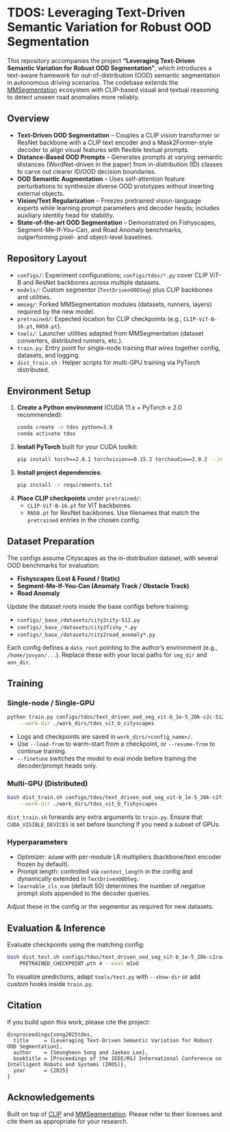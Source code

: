 # TDOS: Leveraging Text-Driven Semantic Variation for Robust OOD Segmentation

This repository accompanies the project **“Leveraging Text-Driven Semantic Variation for Robust OOD Segmentation”**, which introduces a text-aware framework for out-of-distribution (OOD) semantic segmentation in autonomous driving scenarios. The codebase extends the [MMSegmentation](https://github.com/open-mmlab/mmsegmentation) ecosystem with CLIP-based visual and textual reasoning to detect unseen road anomalies more reliably.

## Overview

- **Text-Driven OOD Segmentation** – Couples a CLIP vision transformer or ResNet backbone with a CLIP text encoder and a Mask2Former-style decoder to align visual features with flexible textual prompts.
- **Distance-Based OOD Prompts** – Generates prompts at varying semantic distances (WordNet-driven in the paper) from in-distribution (ID) classes to carve out clearer ID/OOD decision boundaries.
- **OOD Semantic Augmentation** – Uses self-attention feature perturbations to synthesize diverse OOD prototypes without inserting external objects.
- **Vision/Text Regularization** – Freezes pretrained vision-language experts while learning prompt parameters and decoder heads; includes auxiliary identity head for stability.
- **State-of-the-art OOD Segmentation** – Demonstrated on Fishyscapes, Segment-Me-If-You-Can, and Road Anomaly benchmarks, outperforming pixel- and object-level baselines.


## Repository Layout

- `configs/`: Experiment configurations; `configs/tdos/*.py` cover CLIP ViT-B and ResNet backbones across multiple datasets.
- `models/`: Custom segmentor (`TextDrivenOODSeg`) plus CLIP backbones and utilities.
- `mmseg/`: Forked MMSegmentation modules (datasets, runners, layers) required by the new model.
- `pretrained/`: Expected location for CLIP checkpoints (e.g., `CLIP-ViT-B-16.pt`, `RN50.pt`).
- `tools/`: Launcher utilities adapted from MMSegmentation (dataset converters, distributed runners, etc.).
- `train.py`: Entry point for single-node training that wires together config, datasets, and logging.
- `dist_train.sh` : Helper scripts for multi-GPU training via PyTorch distributed.


## Environment Setup

1. **Create a Python environment** (CUDA 11.x + PyTorch ≥ 2.0 recommended):
   ```bash
   conda create -n tdos python=3.9
   conda activate tdos
   ```
2. **Install PyTorch** built for your CUDA toolkit:
   ```bash
   pip install torch==2.0.1 torchvision==0.15.2 torchaudio==2.0.2 --index-url https://download.pytorch.org/whl/cu118
   ```
3. **Install project dependencies**:
   ```bash
   pip install -r requirements.txt
   ```
4. **Place CLIP checkpoints** under `pretrained/`:
   - `CLIP-ViT-B-16.pt` for ViT backbones.
   - `RN50.pt` for ResNet backbones.
   Use filenames that match the `pretrained` entries in the chosen config.

## Dataset Preparation

The configs assume Cityscapes as the in-distribution dataset, with several OOD benchmarks for evaluation:

- **Fishyscapes (Lost & Found / Static)**  
- **Segment-Me-If-You-Can (Anomaly Track / Obstacle Track)**  
- **Road Anomaly**  

Update the dataset roots inside the base configs before training:

- `configs/_base_/datasets/city2city-512.py`
- `configs/_base_/datasets/city2fishy_*.py`
- `configs/_base_/datasets/city2road_anomaly*.py`

Each config defines a `data_root` pointing to the author’s environment (e.g., `/home/jovyan/...`). Replace these with your local paths for `img_dir` and `ann_dir`.

## Training

### Single-node / Single-GPU

```bash
python train.py configs/tdos/text_driven_ood_seg_vit-b_1e-5_20k-c2c-512.py \
    --work-dir ./work_dirs/tdos_vit_b_cityscapes
```

- Logs and checkpoints are saved in `work_dirs/<config_name>/`.
- Use `--load-from` to warm-start from a checkpoint, or `--resume-from` to continue training.
- `--finetune` switches the model to eval mode before training the decoder/prompt heads only.

### Multi-GPU (Distributed)

```bash
bash dist_train.sh configs/tdos/text_driven_ood_seg_vit-b_1e-5_20k-c2fishy_LnF-512.py 4 \
    --work-dir ./work_dirs/tdos_vit_b_fishyscapes
```

`dist_train.sh` forwards any extra arguments to `train.py`. Ensure that `CUDA_VISIBLE_DEVICES` is set before launching if you need a subset of GPUs.

### Hyperparameters

- Optimizer: `AdamW` with per-module LR multipliers (backbone/text encoder frozen by default).
- Prompt length: controlled via `context_length` in the config and dynamically extended in `TextDrivenOODSeg`.
- `learnable_cls_num` (default 50) determines the number of negative prompt slots appended to the decoder queries.

Adjust these in the config or the segmentor as required for new datasets.

## Evaluation & Inference

Evaluate checkpoints using the matching config:

```bash
bash dist_test.sh configs/tdos/text_driven_ood_seg_vit-b_1e-5_20k-c2road_anomaly-512.py \
    PRETRAINED_CHECKPOINT.pth 4 --eval mIoU
```

To visualize predictions, adapt `tools/test.py` with `--show-dir` or add custom hooks inside `train.py`.

## Citation

If you build upon this work, please cite the project:

```
@inproceedings{song2025tdos,
  title     = {Leveraging Text-Driven Semantic Variation for Robust OOD Segmentation},
  author    = {Seungheon Song and Jaekoo Lee},
  booktitle = {Proceedings of the IEEE/RSJ International Conference on Intelligent Robots and Systems (IROS)},
  year      = {2025}
}
```

## Acknowledgements

Built on top of [CLIP](https://github.com/openai/CLIP) and [MMSegmentation](https://github.com/open-mmlab/mmsegmentation). Please refer to their licenses and cite them as appropriate for your research.
